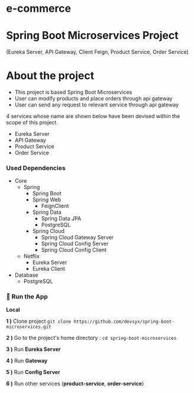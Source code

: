 # e-commerce
# Spring Boot Microservices Project
(Eureka Server, API Gateway, Client Feign, Product Service, Order Service)

# About the project

<ul style="list-style-type:disc">
  <li>This project is based Spring Boot Microservices</li>
  <li>User can modify products and place orders through api gateway</li>
  <li>User can send any request to relevant service through api gateway</li>
</ul>

4 services whose name are shown below have been devised within the scope of this project.

- Eureka Server
- API Gateway
- Product Service
- Order Service

### Used Dependencies

* Core
    * Spring
        * Spring Boot
        * Spring Web
            * FeignClient
        * Spring Data
            * Spring Data JPA
            * PostgreSQL
        * Spring Cloud
            * Spring Cloud Gateway Server
            * Spring Cloud Config Server
            * Spring Cloud Config Client
    * Netflix
        * Eureka Server
        * Eureka Client
* Database
    * PostgreSQL

### 🔨 Run the App

<b>Local</b>

<b>1 )</b> Clone project `git clone https://github.com/devsyx/spring-boot-microservices.git`

<b>2 )</b> Go to the project's home directory :  `cd spring-boot-microservices`

<b>3 )</b> Run <b>Eureka Server</b>

<b>4 )</b> Run <b>Gateway</b>

<b>5 )</b> Run <b>Config Server</b>

<b>6 )</b> Run other services (<b>product-service</b>, <b>order-service</b>)

